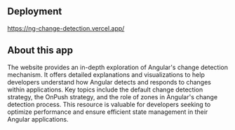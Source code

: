 ## Deployment

https://ng-change-detection.vercel.app/

## About this app

The website provides an in-depth exploration of Angular's change detection mechanism. It offers detailed explanations and visualizations to help developers understand how Angular detects and responds to changes within applications. Key topics include the default change detection strategy, the OnPush strategy, and the role of zones in Angular's change detection process. This resource is valuable for developers seeking to optimize performance and ensure efficient state management in their Angular applications.  
